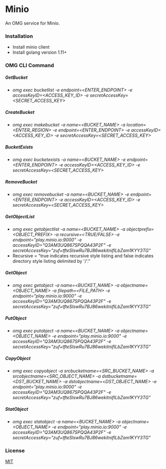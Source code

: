 # Minio
An OMG service for Minio.

### Installation
* Install minio client
* Install golang version 1.11+

### OMG CLI Command

##### GetBucket

* *omg exec bucketlist -e endpoint=<ENTER_ENDPOINT> -e accessKeyID=<ACCESS_KEY_ID> -e secretAccessKey=<SECRET_ACCESS_KEY>*

##### CreateBucket

* *omg exec makebucket  -a name=<BUCKET_NAME> -a location=<ENTER_REGION>  -e endpoint=<ENTER_ENDPOINT> -e accessKeyID=<ACCESS_KEY_ID> -e secretAccessKey=<SECRET_ACCESS_KEY>*

##### BucketExists

* *omg exec bucketexists  -a name=<BUCKET_NAME> -e endpoint=<ENTER_ENDPOINT> -e accessKeyID=<ACCESS_KEY_ID> -e secretAccessKey=<SECRET_ACCESS_KEY>*

##### RemoveBucket

* *omg exec removebucket  -a name=<BUCKET_NAME> -e endpoint=<ENTER_ENDPOINT> -e accessKeyID=<ACCESS_KEY_ID> -e secretAccessKey=<SECRET_ACCESS_KEY>*


##### GetObjectList

* *omg exec getobjectlist  -a name=<BUCKET_NAME> -a objectprefix=<OBJECT_PREFIX> -a recursive=<TRUE/FALSE> -e endpoint="play.minio.io:9000" -e accessKeyID="Q3AM3UQ867SPQQA43P2F" -e secretAccessKey="zuf+tfteSlswRu7BJ86wekitnifILbZam1KYY3TG"*
* Recursive = "true indicates recursive style listing and false indicates directory style listing delimited by '/'."

##### GetObject

* *omg exec getobject  -a name=<BUCKET_NAME> -a objectname=<OBJECT_NAME> -a filepath=<FILE_PATH> -e endpoint="play.minio.io:9000" -e accessKeyID="Q3AM3UQ867SPQQA43P2F" -e secretAccessKey="zuf+tfteSlswRu7BJ86wekitnifILbZam1KYY3TG"*

##### PutObject

* *omg exec putobject  -a name=<BUCKET_NAME> -a objectname=<OBJECT_NAME> -e endpoint="play.minio.io:9000" -e accessKeyID="Q3AM3UQ867SPQQA43P2F" -e secretAccessKey="zuf+tfteSlswRu7BJ86wekitnifILbZam1KYY3TG"*

##### CopyObject

* *omg exec copyobject  -a srcbucketname=<SRC_BUCKET_NAME> -a srcobjectname=<SRC_OBJECT_NAME> -a dstbucketname=<DST_BUCKET_NAME> -a dstobjectname=<DST_OBJECT_NAME> -e endpoint="play.minio.io:9000" -e accessKeyID="Q3AM3UQ867SPQQA43P2F" -e secretAccessKey="zuf+tfteSlswRu7BJ86wekitnifILbZam1KYY3TG"*

##### StatObject

* *omg exec statobject  -a name=<BUCKET_NAME> -a objectname=<OBJECT_NAME> -e endpoint="play.minio.io:9000" -e accessKeyID="Q3AM3UQ867SPQQA43P2F" -e secretAccessKey="zuf+tfteSlswRu7BJ86wekitnifILbZam1KYY3TG"*



### License
[MIT](https://choosealicense.com/licenses/mit/)
